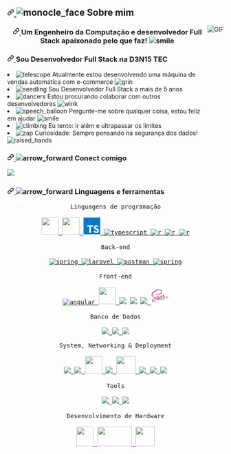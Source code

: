 

<h2 dir="auto"><a id="user-content--about" class="anchor" aria-hidden="true" href="#-about"><svg class="octicon octicon-link" viewBox="0 0 16 16" version="1.1" width="16" height="16" aria-hidden="true">
<path d="m7.775 3.275 1.25-1.25a3.5 3.5 0 1 1 4.95 4.95l-2.5 2.5a3.5 3.5 0 0 1-4.95 0 .751.751 0 0 1 .018-1.042.751.751 0 0 1 1.042-.018 1.998 1.998 0 0 0 2.83 0l2.5-2.5a2.002 2.002 0 0 0-2.83-2.83l-1.25 1.25a.751.751 0 0 1-1.042-.018.751.751 0 0 1-.018-1.042Zm-4.69 9.64a1.998 1.998 0 0 0 2.83 0l1.25-1.25a.751.751 0 0 1 1.042.018.751.751 0 0 1 .018 1.042l-1.25 1.25a3.5 3.5 0 1 1-4.95-4.95l2.5-2.5a3.5 3.5 0 0 1 4.95 0 .751.751 0 0 1-.018 1.042.751.751 0 0 1-1.042.018 1.998 1.998 0 0 0-2.83 0l-2.5 2.5a1.998 1.998 0 0 0 0 2.83Z">
</path>
</svg>
</a>
<g-emoji class="g-emoji" alias="monocle_face" fallback-src="https://github.githubassets.com/images/icons/emoji/unicode/1f9d0.png">
<img class="emoji" alt="monocle_face" height="20" width="20" src="https://github.githubassets.com/images/icons/emoji/unicode/1f9d0.png">
</g-emoji> Sobre mim
</h2>

<p dir="auto">
<a target="_blank" rel="noopener noreferrer nofollow" href="https://camo.githubusercontent.com/117d0191569b7e00e69062ce99d26fe9c251dc735c57386b497c75b0b26dda08/68747470733a2f2f63646e2e6472696262626c652e636f6d2f75736572732f313035393538332f73637265656e73686f74732f343137313336372f636f64696e672d667265616b2e676966" data-target="animated-image.originalLink">
<img align="right" height="270px" alt="GIF" src="https://cdn.dribbble.com/users/1059583/screenshots/4171367/coding-freak.gif" data-canonical-src="https://cdn.dribbble.com/users/1059583/screenshots/4171367/coding-freak.gif" style="max-width: 100%; display: inline-block;" data-target="animated-image.originalImage">
</a>
</p>

<h3 align="center" >
<a id="user-content-a-passionate-front-end-developer-love-to-build-mobile-and-web-applications-with-latest-tech-available" class="anchor" aria-hidden="true" href="#a-passionate-front-end-developer-love-to-build-mobile-and-web-applications-with-latest-tech-available">
<svg class="octicon octicon-link" viewBox="0 0 16 16" version="1.1" width="16" height="16" aria-hidden="true">
<path d="m7.775 3.275 1.25-1.25a3.5 3.5 0 1 1 4.95 4.95l-2.5 2.5a3.5 3.5 0 0 1-4.95 0 .751.751 0 0 1 .018-1.042.751.751 0 0 1 1.042-.018 1.998 1.998 0 0 0 2.83 0l2.5-2.5a2.002 2.002 0 0 0-2.83-2.83l-1.25 1.25a.751.751 0 0 1-1.042-.018.751.751 0 0 1-.018-1.042Zm-4.69 9.64a1.998 1.998 0 0 0 2.83 0l1.25-1.25a.751.751 0 0 1 1.042.018.751.751 0 0 1 .018 1.042l-1.25 1.25a3.5 3.5 0 1 1-4.95-4.95l2.5-2.5a3.5 3.5 0 0 1 4.95 0 .751.751 0 0 1-.018 1.042.751.751 0 0 1-1.042.018 1.998 1.998 0 0 0-2.83 0l-2.5 2.5a1.998 1.998 0 0 0 0 2.83Z">
</path>
</svg>
</a>
Um Engenheiro da Computação e desenvolvedor Full Stack apaixonado pelo que faz! 
<g-emoji class="g-emoji" alias="smile" fallback-src="https://github.githubassets.com/images/icons/emoji/unicode/1f604.png">
<img class="emoji" alt="smile" height="20" width="20" src="https://github.githubassets.com/images/icons/emoji/unicode/1f604.png">
</g-emoji>
</h3>

<h3 dir="auto"><a id="user-content-i-am-a-front-end-developer-at-cloudstok-technologies" class="anchor" aria-hidden="true" href="#i-am-a-front-end-developer-at-cloudstok-technologies"><svg class="octicon octicon-link" viewBox="0 0 16 16" version="1.1" width="16" height="16" aria-hidden="true">
<path d="m7.775 3.275 1.25-1.25a3.5 3.5 0 1 1 4.95 4.95l-2.5 2.5a3.5 3.5 0 0 1-4.95 0 .751.751 0 0 1 .018-1.042.751.751 0 0 1 1.042-.018 1.998 1.998 0 0 0 2.83 0l2.5-2.5a2.002 2.002 0 0 0-2.83-2.83l-1.25 1.25a.751.751 0 0 1-1.042-.018.751.751 0 0 1-.018-1.042Zm-4.69 9.64a1.998 1.998 0 0 0 2.83 0l1.25-1.25a.751.751 0 0 1 1.042.018.751.751 0 0 1 .018 1.042l-1.25 1.25a3.5 3.5 0 1 1-4.95-4.95l2.5-2.5a3.5 3.5 0 0 1 4.95 0 .751.751 0 0 1-.018 1.042.751.751 0 0 1-1.042.018 1.998 1.998 0 0 0-2.83 0l-2.5 2.5a1.998 1.998 0 0 0 0 2.83Z">
</path>
</svg>
</a>Sou Desenvolvedor Full Stack na D3N15 TEC
</h3>

<li><g-emoji class="g-emoji" alias="telescope" fallback-src="https://github.githubassets.com/images/icons/emoji/unicode/1f52d.png">
<img class="emoji" alt="telescope" height="20" width="20" src="https://github.githubassets.com/images/icons/emoji/unicode/1f52d.png">
</g-emoji> Atualmente estou desenvolvendo uma máquina de vendas automática com e-commerce 
<g-emoji class="g-emoji" alias="grin" fallback-src="https://github.githubassets.com/images/icons/emoji/unicode/1f601.png">
<img class="emoji" alt="grin" height="20" width="20" src="https://github.githubassets.com/images/icons/emoji/unicode/1f601.png">
</g-emoji>
</li>

<li>
<g-emoji class="g-emoji" alias="seedling" fallback-src="https://github.githubassets.com/images/icons/emoji/unicode/1f331.png">
<img class="emoji" alt="seedling" height="20" width="20" src="https://github.githubassets.com/images/icons/emoji/unicode/1f331.png">
</g-emoji> Sou Desenvolvedor Full Stack a mais de 5 anos
</li>

<li>
<g-emoji class="g-emoji" alias="dancers" fallback-src="https://github.githubassets.com/images/icons/emoji/unicode/1f46f.png">
<img class="emoji" alt="dancers" height="20" width="20" src="https://github.githubassets.com/images/icons/emoji/unicode/1f46f.png">
</g-emoji> Estou procurando colaborar com outros desenvolvedores 
<g-emoji class="g-emoji" alias="wink" fallback-src="https://github.githubassets.com/images/icons/emoji/unicode/1f609.png">
<img class="emoji" alt="wink" height="20" width="20" src="https://github.githubassets.com/images/icons/emoji/unicode/1f609.png">
</g-emoji>
</li>

<li>
<g-emoji class="g-emoji" alias="speech_balloon" fallback-src="https://github.githubassets.com/images/icons/emoji/unicode/1f4ac.png">
<img class="emoji" alt="speech_balloon" height="20" width="20" src="https://github.githubassets.com/images/icons/emoji/unicode/1f4ac.png">
</g-emoji> Pergunte-me sobre qualquer coisa, estou feliz em ajudar 
<g-emoji class="g-emoji" alias="smile" fallback-src="https://github.githubassets.com/images/icons/emoji/unicode/1f604.png">
<img class="emoji" alt="smile" height="20" width="20" src="https://github.githubassets.com/images/icons/emoji/unicode/1f604.png">
</g-emoji>
</li>

<li>
<g-emoji class="g-emoji" alias="climbing" fallback-src="https://github.githubassets.com/images/icons/emoji/unicode/1f9d7.png">
<img class="emoji" alt="climbing" height="20" width="20" src="https://github.githubassets.com/images/icons/emoji/unicode/1f9d7.png">
</g-emoji> Eu tento: Ir além e ultrapassar os limites 
</li>

<li>
<g-emoji class="g-emoji" alias="zap" fallback-src="https://github.githubassets.com/images/icons/emoji/unicode/26a1.png">
<img class="emoji" alt="zap" height="20" width="20" src="https://github.githubassets.com/images/icons/emoji/unicode/26a1.png">
</g-emoji> Curiosidade: Sempre pensando na segurança dos dados! 
<g-emoji class="g-emoji" alias="raised_hands" fallback-src="https://github.githubassets.com/images/icons/emoji/unicode/1f64c.png">
<img class="emoji" alt="raised_hands" height="20" width="20" src="https://github.githubassets.com/images/icons/emoji/unicode/1f64c.png">
</g-emoji>
</li>

<h3 align="left" dir="auto"><a id="user-content--connect-with-me" class="anchor" aria-hidden="true" href="#-connect-with-me">
<svg class="octicon octicon-link" viewBox="0 0 16 16" version="1.1" width="16" height="16" aria-hidden="true">
<path d="m7.775 3.275 1.25-1.25a3.5 3.5 0 1 1 4.95 4.95l-2.5 2.5a3.5 3.5 0 0 1-4.95 0 .751.751 0 0 1 .018-1.042.751.751 0 0 1 1.042-.018 1.998 1.998 0 0 0 2.83 0l2.5-2.5a2.002 2.002 0 0 0-2.83-2.83l-1.25 1.25a.751.751 0 0 1-1.042-.018.751.751 0 0 1-.018-1.042Zm-4.69 9.64a1.998 1.998 0 0 0 2.83 0l1.25-1.25a.751.751 0 0 1 1.042.018.751.751 0 0 1 .018 1.042l-1.25 1.25a3.5 3.5 0 1 1-4.95-4.95l2.5-2.5a3.5 3.5 0 0 1 4.95 0 .751.751 0 0 1-.018 1.042.751.751 0 0 1-1.042.018 1.998 1.998 0 0 0-2.83 0l-2.5 2.5a1.998 1.998 0 0 0 0 2.83Z">
</path>
</svg>
</a>
<g-emoji class="g-emoji" alias="arrow_forward" fallback-src="https://github.githubassets.com/images/icons/emoji/unicode/25b6.png">
<img class="emoji" alt="arrow_forward" height="20" width="20" src="https://github.githubassets.com/images/icons/emoji/unicode/25b6.png">
</g-emoji> Conect comigo 
</h3>

<p dir="auto">
<a href="https://www.linkedin.com/in/denis-h-p-c/" rel="nofollow">
<img src="https://img.shields.io/badge/-LinkedIn-222222?style=flat-square&amp;logo=Linkedin&amp;logoColor=white&amp;link=https://www.linkedin.com/in/hgdsandakalum/)](https://www.linkedin.com/in/hgdsandakalum/" data-canonical-src="https://img.shields.io/badge/-LinkedIn-222222?style=flat-square&amp;logo=Linkedin&amp;logoColor=white&amp;link=https://www.linkedin.com/in/hgdsandakalum/)](https://www.linkedin.com/in/hgdsandakalum/" style="max-width: 100%;">
</a>
</p>

<h3 align="left" dir="auto"><a id="user-content--languages-and-tools" class="anchor" aria-hidden="true" href="#-languages-and-tools"><svg class="octicon octicon-link" viewBox="0 0 16 16" version="1.1" width="16" height="16" aria-hidden="true">
<path d="m7.775 3.275 1.25-1.25a3.5 3.5 0 1 1 4.95 4.95l-2.5 2.5a3.5 3.5 0 0 1-4.95 0 .751.751 0 0 1 .018-1.042.751.751 0 0 1 1.042-.018 1.998 1.998 0 0 0 2.83 0l2.5-2.5a2.002 2.002 0 0 0-2.83-2.83l-1.25 1.25a.751.751 0 0 1-1.042-.018.751.751 0 0 1-.018-1.042Zm-4.69 9.64a1.998 1.998 0 0 0 2.83 0l1.25-1.25a.751.751 0 0 1 1.042.018.751.751 0 0 1 .018 1.042l-1.25 1.25a3.5 3.5 0 1 1-4.95-4.95l2.5-2.5a3.5 3.5 0 0 1 4.95 0 .751.751 0 0 1-.018 1.042.751.751 0 0 1-1.042.018 1.998 1.998 0 0 0-2.83 0l-2.5 2.5a1.998 1.998 0 0 0 0 2.83Z">
</path>
</svg>
</a>
<g-emoji class="g-emoji" alias="arrow_forward" fallback-src="https://github.githubassets.com/images/icons/emoji/unicode/25b6.png">
<img class="emoji" alt="arrow_forward" height="20" width="20" src="https://github.githubassets.com/images/icons/emoji/unicode/25b6.png">
</g-emoji> Linguagens e ferramentas 
</h3>
<p align="center" dir="auto">
<kbd>
<kbd>Linguagens de programação </kbd>
<br>
<br>
<a rel="nofollow" href="https://www.java.com/pt-BR/">
<img  width="40px" height="40px" src="https://cdn.jsdelivr.net/gh/devicons/devicon/icons/java/java-plain.svg" style="max-width: 100%;">
</a> 
<a rel="nofollow" href="https://pt.wikipedia.org/wiki/C_(linguagem_de_programa%C3%A7%C3%A3o)">
<img width="40px" height="40px" src="https://cdn.jsdelivr.net/gh/devicons/devicon/icons/c/c-plain.svg" style="max-width: 100%;">
</a> 
<a href="https://www.typescriptlang.org/" rel="nofollow">
<img src="https://raw.githubusercontent.com/devicons/devicon/master/icons/typescript/typescript-original.svg" alt="typescript" width="40" height="40" style="max-width: 100%;">
</a>
<a href="https://learn.microsoft.com/pt-br/dotnet/csharp/" rel="nofollow">
<img src="https://cdn.jsdelivr.net/gh/devicons/devicon/icons/csharp/csharp-original.svg" alt="typescript" width="40" height="40" style="max-width: 100%;">
</a>
<a href="https://www.python.org/" rel="nofollow">
<img  src="https://cdn.jsdelivr.net/gh/devicons/devicon/icons/python/python-original.svg" alt="r" width="45" height="45" style="max-width: 100%;">
</a>
<a href="https://www.r-project.org/" rel="nofollow">
<img  src="https://cdn.jsdelivr.net/gh/devicons/devicon/icons/r/r-original.svg" alt="r" width="45" height="45" style="max-width: 100%;">
</a>
<a href="https://learn.microsoft.com/pt-br/cpp/cpp/?view=msvc-170" rel="nofollow">
<img  src="https://cdn.icon-icons.com/icons2/2148/PNG/512/c_icon_132529.png" alt="r" width="40" height="40" style="max-width: 100%;">
</a>
</kbd>
<br>
<br>
<kbd>
<kbd>Back-end</kbd>
<br>
<br>
</a>
<a href="https://spring.io/" rel="nofollow">
<img src="https://cdn.jsdelivr.net/gh/devicons/devicon/icons/spring/spring-original-wordmark.svg" alt="spring" width="50" height="40" style="max-width: 100%;">
</a>

<a href="https://laravel.com/" rel="nofollow">
<img src="https://cdn.jsdelivr.net/gh/devicons/devicon@latest/icons/laravel/laravel-original.svg" alt="laravel" width="40" style="max-width: 100%;">
</a>

<a href="https://postman.com" rel="nofollow">
<img src="https://www.vectorlogo.zone/logos/getpostman/getpostman-icon.svg" alt="postman" width="40" height="40" data-canonical-src="https://www.vectorlogo.zone/logos/getpostman/getpostman-icon.svg" style="max-width: 100%;">
</a>

<a href="https://junit.org/junit5/" rel="nofollow">
<img src="https://junit.org/junit5/assets/img/junit5-logo.png" alt="spring" width="40" style="max-width: 100%;">
</a> 

</kbd>
<br>
<br>
<kbd>
<kbd>Front-end</kbd>
<br>
<br> 
<a href="https://angular.io" rel="nofollow">
<img src="https://cdn.jsdelivr.net/gh/devicons/devicon/icons/angularjs/angularjs-original.svg" alt="angular" width="40" height="40" style="max-width: 100%;">
</a>
<a href="https://pt.wikipedia.org/wiki/JavaScript" rel="nofollow">
<img src="https://upload.vectorlogo.zone/logos/javascript/images/239ec8a4-163e-4792-83b6-3f6d96911757.svg" data-canonical-src="https://www.vectorlogo.zone/logos/javascript/javascript-ar21.svg" width="40" height="40" style="max-width: 100%;">
</a>
<a target="_blank" rel="noopener noreferrer nofollow" href="https://html.spec.whatwg.org/">
<img width="40px" src="https://cdn.jsdelivr.net/gh/devicons/devicon/icons/html5/html5-original.svg" data-canonical-src="https://cdn.jsdelivr.net/gh/devicons/devicon/icons/html5/html5-original.svg" style="max-width: 100%;"></a> 
</a>

<a target="_blank" rel="noopener noreferrer nofollow" href="https://www.w3.org/TR/css3-roadmap/">
<img width="40px" src="https://cdn.jsdelivr.net/gh/devicons/devicon/icons/css3/css3-plain.svg" data-canonical-src="https://cdn.jsdelivr.net/gh/devicons/devicon/icons/css3/css3-plain.svg" style="max-width: 100%;"></a> 
</a>

<a target="_blank" rel="noopener noreferrer nofollow" href="https://getbootstrap.com/">
<img width="40px" src="https://cdn.jsdelivr.net/gh/devicons/devicon/icons/bootstrap/bootstrap-plain.svg" data-canonical-src="https://cdn.jsdelivr.net/gh/devicons/devicon/icons/bootstrap/bootstrap-plain.svg" style="max-width: 100%;">
</a> 
<a href="https://sass-lang.com" rel="nofollow">
<img src="https://raw.githubusercontent.com/devicons/devicon/master/icons/sass/sass-original.svg" data-canonical-src="https://raw.githubusercontent.com/devicons/devicon/master/icons/sass/sass-original.svg" alt="sass" width="40" height="40" style="max-width: 100%;">
</a>        
</kbd>
<br>
<br>
<kbd>
<kbd>Banco de Dados</kbd>
<br>
<br>
<a target="_blank" rel="noopener noreferrer nofollow" href="https://www.mysql.com/">
<img width="40px" src="https://cdn.jsdelivr.net/gh/devicons/devicon@latest/icons/mysql/mysql-original.svg" data-canonical-src="https://cdn.jsdelivr.net/gh/devicons/devicon/icons/mysql/mysql-plain.svg" style="max-width: 100%;">
</a>

<a target="_blank" rel="noopener noreferrer nofollow" href="https://www.postgresql.org/">
<img width="40px" src="https://cdn.jsdelivr.net/gh/devicons/devicon/icons/postgresql/postgresql-original.svg" data-canonical-src="https://cdn.jsdelivr.net/gh/devicons/devicon/icons/postgresql/postgresql-original.svg" style="max-width: 100%;">
</a>

<a target="_blank" rel="noopener noreferrer nofollow" href="https://www.mongodb.com/">
<img width="40px" src="https://cdn.jsdelivr.net/gh/devicons/devicon/icons/mongodb/mongodb-plain.svg" data-canonical-src="https://cdn.jsdelivr.net/gh/devicons/devicon/icons/mongodb/mongodb-plain.svg" style="max-width: 100%;">
</a>

</kbd>
</p>
<p align="center" dir="auto">
<kbd>
<kbd>System, Networking & Deployment </kbd>
<br>
<br>

<a target="_blank" rel="noopener noreferrer nofollow" href="https://git-scm.com/">
<img width="40px" src="https://cdn.jsdelivr.net/gh/devicons/devicon/icons/git/git-plain.svg" data-canonical-src="https://cdn.jsdelivr.net/gh/devicons/devicon/icons/git/git-plain.svg" style="max-width: 100%;">
</a>

<a target="_blank" rel="noopener noreferrer nofollow" href="https://www.docker.com/">
<img width="40px" src="https://cdn.jsdelivr.net/gh/devicons/devicon/icons/docker/docker-plain.svg" data-canonical-src="https://cdn.jsdelivr.net/gh/devicons/devicon/icons/docker/docker-plain.svg" style="max-width: 100%;">
</a>

<a target="_blank" rel="noopener noreferrer nofollow" href="https://www.sonarsource.com/">
<img width="40px" height="40px" src="https://cdn.jsdelivr.net/gh/devicons/devicon@latest/icons/sonarqube/sonarqube-original-wordmark.svg" data-canonical-src="https://assets-eu-01.kc-usercontent.com:443/c35a8dfe-3d03-0143-a0b9-1c34c7b9b595/5590df23-cc3a-4487-a3dd-e5dcb2da8731/sonar-logo-horizontal.svg" style="max-width: 100%;">
</a>

<a target="_blank" rel="noopener noreferrer nofollow" href="https://kubernetes.io/pt-br/">
<img width="40px" src="https://cdn.jsdelivr.net/gh/devicons/devicon/icons/kubernetes/kubernetes-plain.svg" data-canonical-src="https://cdn.jsdelivr.net/gh/devicons/devicon/icons/kubernetes/kubernetes-plain.svg" style="max-width: 100%;">
</a>

<a target="_blank" rel="noopener noreferrer nofollow" href="https://aws.amazon.com/pt/">
<img width="45px" height="40px" src="https://cdn.jsdelivr.net/gh/devicons/devicon/icons/amazonwebservices/amazonwebservices-original-wordmark.svg" style="max-width: 100%;">
</a>

<a target="_blank" rel="noopener noreferrer nofollow" href="https://www.heroku.com/">
<img width="40px" src="https://cdn.jsdelivr.net/gh/devicons/devicon/icons/heroku/heroku-plain.svg" data-canonical-src="https://cdn.jsdelivr.net/gh/devicons/devicon/icons/heroku/heroku-plain.svg" style="max-width: 100%;">
</a>

<a target="_blank" rel="noopener noreferrer nofollow" href="https://www.jenkins.io/">
<img width="40px" src="https://www.vectorlogo.zone/logos/jenkins/jenkins-icon.svg" data-canonical-src="https://www.vectorlogo.zone/logos/jenkins/jenkins-icon.svg" style="max-width: 100%;">
</a>

<a target="_blank" rel="noopener noreferrer nofollow" href="https://argoproj.github.io/cd/">
<img width="40px" src="https://www.vectorlogo.zone/logos/argoprojio/argoprojio-icon.svg" data-canonical-src="https://www.vectorlogo.zone/logos/argoprojio/argoprojio-icon.svg" style="max-width: 100%;">
</a>



</kbd>

<br>
<br>
<kbd>
<kbd>Tools </kbd>
<br>
<br>

<a target="_blank" rel="noopener noreferrer nofollow" href="https://code.visualstudio.com/">
<img width="40px" src="https://cdn.jsdelivr.net/gh/devicons/devicon/icons/vscode/vscode-original.svg" data-canonical-src="https://cdn.jsdelivr.net/gh/devicons/devicon/icons/vscode/vscode-original.svg" style="max-width: 100%;">
</a>

<a target="_blank" rel="noopener noreferrer nofollow" href="https://www.jetbrains.com/pt-br/idea/">
<img width="40px" src="https://cdn.jsdelivr.net/gh/devicons/devicon/icons/intellij/intellij-original.svg" style="max-width: 100%;">
</a>

<a target="_blank" rel="noopener noreferrer nofollow" href="https://visualstudio.microsoft.com/pt-br/">
<img width="40px" src="https://cdn.jsdelivr.net/gh/devicons/devicon/icons/visualstudio/visualstudio-plain.svg" data-canonical-src="https://cdn.jsdelivr.net/gh/devicons/devicon/icons/visualstudio/visualstudio-plain.svg" style="max-width: 100%;">
</a>
</kbd>
<br>
<br>

<kbd>
<kbd>Desenvolvimento de Hardware </kbd>
<br>
<br>

<a target="_blank" rel="noopener noreferrer nofollow" href="https://www.arduino.cc/en/software">
<img width="40px" height="45px" height="45px" src="https://cdn.jsdelivr.net/gh/devicons/devicon/icons/arduino/arduino-original-wordmark.svg" data-canonical-src="https://cdn.jsdelivr.net/gh/devicons/devicon/icons/vscode/vscode-original.svg" style="max-width: 100%;">
</a>

<a target="_blank" rel="noopener noreferrer nofollow" href="https://devcon.espressif.com/">
<img width="80px" height="45px" src="https://www.espressif.com/sites/all/themes/espressif/logo-black.svg" style="max-width: 100%;">
</a>

<a target="_blank" rel="noopener noreferrer nofollow" href="https://www.mathworks.com/products/matlab.html">
<img width="45px" height="45px" src="https://cdn.jsdelivr.net/gh/devicons/devicon/icons/matlab/matlab-original.svg" style="max-width: 100%;">
</a>
</kbd>
</p>
